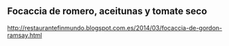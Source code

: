 ## Focaccia de romero, aceitunas y tomate seco

http://restaurantefinmundo.blogspot.com.es/2014/03/focaccia-de-gordon-ramsay.html
